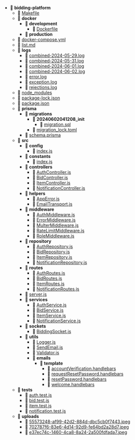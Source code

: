 - 📂 __bidding\-platform__
   - 📄 [Makefile](Makefile)
   - 📂 __docker__
     - 📂 __development__
       - 📄 [Dockerfile](docker/development/Dockerfile)
     - 📂 __production__
   - 📄 [docker\-compose.yml](docker-compose.yml)
   - 📄 [list.md](list.md)
   - 📂 __logs__
     - 📄 [combined\-2024\-05\-29.log](logs/combined-2024-05-29.log)
     - 📄 [combined\-2024\-05\-31.log](logs/combined-2024-05-31.log)
     - 📄 [combined\-2024\-06\-01.log](logs/combined-2024-06-01.log)
     - 📄 [combined\-2024\-06\-02.log](logs/combined-2024-06-02.log)
     - 📄 [error.log](logs/error.log)
     - 📄 [exception.log](logs/exception.log)
     - 📄 [rejections.log](logs/rejections.log)
   - 📄 [node\_modules](node_modules)
   - 📄 [package\-lock.json](package-lock.json)
   - 📄 [package.json](package.json)
   - 📂 __prisma__
     - 📂 __migrations__
       - 📂 __20240602041208\_init__
         - 📄 [migration.sql](prisma/migrations/20240602041208_init/migration.sql)
       - 📄 [migration\_lock.toml](prisma/migrations/migration_lock.toml)
     - 📄 [schema.prisma](prisma/schema.prisma)
   - 📂 __src__
     - 📂 __config__
       - 📄 [index.js](src/config/index.js)
     - 📂 __constants__
       - 📄 [index.js](src/constants/index.js)
     - 📂 __controllers__
       - 📄 [AuthController.js](src/controllers/AuthController.js)
       - 📄 [BidController.js](src/controllers/BidController.js)
       - 📄 [ItemController.js](src/controllers/ItemController.js)
       - 📄 [NotificationController.js](src/controllers/NotificationController.js)
     - 📂 __helpers__
       - 📄 [AppError.js](src/helpers/AppError.js)
       - 📄 [EmailTransport.js](src/helpers/EmailTransport.js)
     - 📂 __middleware__
       - 📄 [AuthMiddleware.js](src/middleware/AuthMiddleware.js)
       - 📄 [ErrorMiddleware.js](src/middleware/ErrorMiddleware.js)
       - 📄 [MulterMiddleware.js](src/middleware/MulterMiddleware.js)
       - 📄 [RateLimitMiddleware.js](src/middleware/RateLimitMiddleware.js)
       - 📄 [RoleMiddleware.js](src/middleware/RoleMiddleware.js)
     - 📂 __repository__
       - 📄 [AuthRepository.js](src/repository/AuthRepository.js)
       - 📄 [BidRepository.js](src/repository/BidRepository.js)
       - 📄 [ItemRepository.js](src/repository/ItemRepository.js)
       - 📄 [NotificationRepository.js](src/repository/NotificationRepository.js)
     - 📂 __routes__
       - 📄 [AuthRoutes.js](src/routes/AuthRoutes.js)
       - 📄 [BidRoutes.js](src/routes/BidRoutes.js)
       - 📄 [ItemRoutes.js](src/routes/ItemRoutes.js)
       - 📄 [NotificationRoutes.js](src/routes/NotificationRoutes.js)
     - 📄 [server.js](src/server.js)
     - 📂 __services__
       - 📄 [AuthService.js](src/services/AuthService.js)
       - 📄 [BidService.js](src/services/BidService.js)
       - 📄 [ItemService.js](src/services/ItemService.js)
       - 📄 [NotificationService.js](src/services/NotificationService.js)
     - 📂 __sockets__
       - 📄 [BiddingSocket.js](src/sockets/BiddingSocket.js)
     - 📂 __utils__
       - 📄 [Logger.js](src/utils/Logger.js)
       - 📄 [SendEmail.js](src/utils/SendEmail.js)
       - 📄 [Validator.js](src/utils/Validator.js)
       - 📂 __emails__
         - 📂 __template__
           - 📄 [accountVerification.handlebars](src/utils/emails/template/accountVerification.handlebars)
           - 📄 [requestResetPassword.handlebars](src/utils/emails/template/requestResetPassword.handlebars)
           - 📄 [resetPassword.handlebars](src/utils/emails/template/resetPassword.handlebars)
           - 📄 [welcome.handlebars](src/utils/emails/template/welcome.handlebars)
   - 📂 __tests__
     - 📄 [auth.test.js](tests/auth.test.js)
     - 📄 [bid.test.js](tests/bid.test.js)
     - 📄 [item.test.js](tests/item.test.js)
     - 📄 [notification.test.js](tests/notification.test.js)
   - 📂 __uploads__
     - 📄 [55573248\-af99\-42d2\-884d\-dbc5cb0f7443.jpeg](uploads/55573248-af99-42d2-884d-dbc5cb0f7443.jpeg)
     - 📄 [702787f6\-83e6\-4d14\-92d9\-fe64bd2a28d7.jpeg](uploads/702787f6-83e6-4d14-92d9-fe64bd2a28d7.jpeg)
     - 📄 [e37ec74c\-1460\-4ca8\-8a24\-2a500fdfada7.jpeg](uploads/e37ec74c-1460-4ca8-8a24-2a500fdfada7.jpeg)

